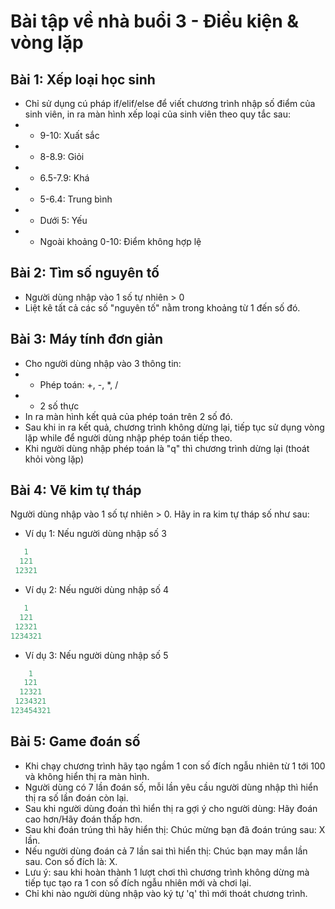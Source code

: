 # Bài tập về nhà buổi 3 - Điều kiện & vòng lặp

## Bài 1: Xếp loại học sinh

- Chỉ sử dụng cú pháp if/elif/else để viết chương trình nhập số điểm của sinh viên, in ra màn hình xếp loại của sinh viên theo quy tắc sau:
- - 9-10: Xuất sắc
- - 8-8.9: Giỏi
- - 6.5-7.9: Khá
- - 5-6.4: Trung bình
- - Dưới 5: Yếu
- - Ngoài khoảng 0-10: Điểm không hợp lệ

## Bài 2: Tìm số nguyên tố

- Người dùng nhập vào 1 số tự nhiên > 0
- Liệt kê tất cả các số "nguyên tố" nằm trong khoảng từ 1 đến số đó.

## Bài 3: Máy tính đơn giản

- Cho người dùng nhập vào 3 thông tin:
- - Phép toán: +, -, \*, /
- - 2 số thực
- In ra màn hình kết quả của phép toán trên 2 số đó.
- Sau khi in ra kết quả, chương trình không dừng lại, tiếp tục sử dụng vòng lặp while để người dùng nhập phép toán tiếp theo.
- Khi người dùng nhập phép toán là "q" thì chương trình dừng lại (thoát khỏi vòng lặp)

## Bài 4: Vẽ kim tự tháp

Người dùng nhập vào 1 số tự nhiên > 0. Hãy in ra kim tự tháp số như sau:

- Ví dụ 1: Nếu người dùng nhập số 3

```python
   1
  121
 12321
```

- Ví dụ 2: Nếu người dùng nhập số 4

```python
   1
  121
 12321
1234321
```

- Ví dụ 3: Nếu người dùng nhập số 5

```python
    1
   121
  12321
 1234321
123454321
```

## Bài 5: Game đoán số

- Khi chạy chương trình hãy tạo ngầm 1 con số đích ngẫu nhiên từ 1 tới 100 và không hiển thị ra màn hình.
- Người dùng có 7 lần đoán số, mỗi lần yêu cầu người dùng nhập thì hiển thị ra số lần đoán còn lại.
- Sau khi người dùng đoán thì hiển thị ra gợi ý cho người dùng: Hãy đoán cao hơn/Hãy đoán thấp hơn.
- Sau khi đoán trúng thì hãy hiển thị: Chúc mừng bạn đã đoán trúng sau: X lần.
- Nếu người dùng đoán cả 7 lần sai thì hiển thị: Chúc bạn may mắn lần sau. Con số đích là: X.
- Lưu ý: sau khi hoàn thành 1 lượt chơi thì chương trình không dừng mà tiếp tục tạo ra 1 con số đích ngẫu nhiên mới và chơi lại.
- Chỉ khi nào người dùng nhập vào ký tự 'q' thì mới thoát chương trình.
